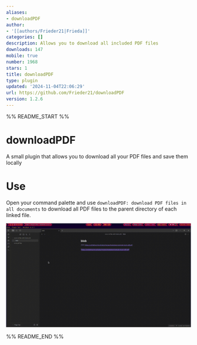 ```yaml
---
aliases:
- downloadPDF
author:
- '[[authors/Frieder21|Frieda]]'
categories: []
description: Allows you to download all included PDF files
downloads: 147
mobile: true
number: 1968
stars: 1
title: downloadPDF
type: plugin
updated: '2024-11-04T22:06:29'
url: https://github.com/Frieder21/downloadPDF
version: 1.2.6
---
```


%% README_START %%

# downloadPDF
A small plugin that allows you to download all your PDF files and save them locally

# Use
Open your command palette and use `downloadPDF: download PDF files in all documents` to download all PDF files to the parent directory of each linked file.

![](https://raw.githubusercontent.com/Frieder21/downloadPDF/HEAD/doc/tut.gif)




%% README_END %%